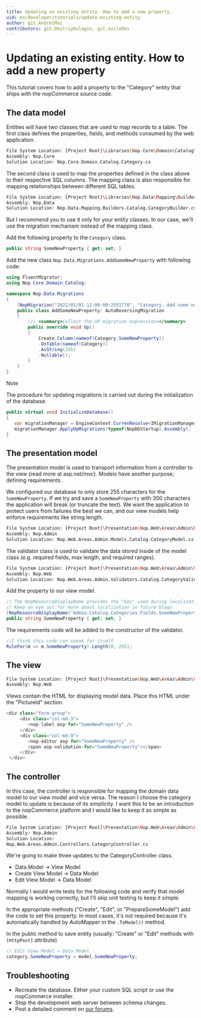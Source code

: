 ```yaml
---
title: Updating an existing entity. How to add a new property.
uid: en/developer/tutorials/update-existing-entity
author: git.AndreiMaz
contributors: git.DmitriyKulagin, git.exileDev
---
```


# Updating an existing entity. How to add a new property

This tutorial covers how to add a property to the "Category" entity that ships with the nopCommerce source code.

## The data model

Entities will have two classes that are used to map records to a table. The first class defines the properties, fields, and methods consumed by the web application.

```sh
File System Location: [Project Root]\Libraries\Nop.Core\Domain\Catalog\Category.cs
Assembly: Nop.Core
Solution Location: Nop.Core.Domain.Catalog.Category.cs
```

The second class is used to map the properties defined in the class above to their respective SQL columns. The mapping class is also responsible for mapping relationships between different SQL tables.

```sh
File System Location: [Project Root]\Libraries\Nop.Data\Mapping\Builders\Catalog\CategoryBuilder.cs
Assembly: Nop.Data
Solution Location: Nop.Data.Mapping.Builders.Catalog.CategoryBuilder.cs
```

But I recommend you to use it only for your entity classes. In our case, we'll use the migration mechanism instead of the mapping class.

Add the following property to the `Category` class.

```csharp
public string SomeNewProperty { get; set; }
```

Add the new class `Nop.Data.Migrations.AddSomeNewProperty` with following code:  

```csharp
using FluentMigrator;
using Nop.Core.Domain.Catalog;

namespace Nop.Data.Migrations
{
    [NopMigration("2022/01/01 12:00:00:2551770", "Category. Add some new property", UpdateMigrationType.Data, MigrationProcessType.Update)]
    public class AddSomeNewProperty: AutoReversingMigration
    {
        /// <summary>Collect the UP migration expressions</summary>
        public override void Up()
        {
            Create.Column(nameof(Category.SomeNewProperty))
            .OnTable(nameof(Category))
            .AsString(255)
            .Nullable();
        }
    }
}
```

> [!NOTE]
> The procedure for updating migrations is carried out during the initialization of the database.
>
>```csharp
>public virtual void InitializeDatabase()
>{
>    var migrationManager = EngineContext.CurrenResolve<IMigrationManager>();
>    migrationManager.ApplyUpMigrations(typeof(NopDbStartup).Assembly);
>}
>```

## The presentation model

The presentation model is used to transport information from a controller to the view (read more at asp.net/mvc). Models have another purpose; defining requirements.

We configured our database to only store 255 characters for the `SomeNewProperty`. If we try and save a `SomeNewProperty` with 300 characters the application will break (or truncate the text). We want the application to protect users from failures the best we can, and our view models help enforce requirements like string length.

```sh
File System Location: [Project Root]\Presentation\Nop.Web\Areas\Admin\Models\Catalog\CategoryModel.cs
Assembly: Nop.Admin
Solution Location: Nop.Web.Areas.Admin.Models.Catalog.CategoryModel.cs
```

The validator class is used to validate the data stored inside of the model class (e.g. required fields, max length, and required ranges).

```sh
File System Location: [Project Root]\Presentation\Nop.Web\Areas\Admin\Validators\Catalog\CategoryValidator.cs
Assembly: Nop.Web
Solution Location: Nop.Web.Areas.Admin.Validators.Catalog.CategoryValidator.cs
```

Add the property to our view model.

```csharp
// The NopResourceDisplayName provides the "key" used during localization
// Keep an eye out for more about localization in future blogs
[NopResourceDisplayName("Admin.Catalog.Categories.Fields.SomeNewProperty")]
public string SomeNewProperty { get; set; }
```

The requirements code will be added to the constructor of the validator.

```csharp
//I think this code can speak for itself
RuleFor(m => m.SomeNewProperty).Length(0, 255);
```

## The view

```sh
File System Location: [Project Root]\Presentation\Nop.Web\Areas\Admin\Views\Category\_CreateOrUpdate.Info.cshtml
Assembly: Nop.Web
```

Views contain the HTML for displaying model data. Place this HTML under the "PictureId" section.

```csharp
<div class="form-group">
     <div class="col-md-3">
        <nop-label asp-for="SomeNewProperty" />
     </div>
     <div class="col-md-9">
        <nop-editor asp-for="SomeNewProperty" />
        <span asp-validation-for="SomeNewProperty"></span>
     </div>
 </div>
```

## The controller

In this case, the controller is responsible for mapping the domain data model to our view model and vice versa. The reason I choose the category model to update is because of its simplicity. I want this to be an introduction to the nopCommerce platform and I would like to keep it as simple as possible.

```sh
File System Location: [Project Root]\Presentation\Nop.Web\Areas\Admin\Controllers\CategoryController.cs
Assembly: Nop.Admin
Solution Location:
Nop.Web.Areas.Admin.Controllers.CategoryController.cs
```

We're going to make three updates to the CategoryController class.

* Data Model → View Model
* Create View Model → Data Model
* Edit View Model → Data Model

Normally I would write tests for the following code and verify that model mapping is working correctly, but I'll skip unit testing to keep it simple.

In the appropriate methods ("Create", "Edit", or "PrepareSomeModel") add the code to set this property. In most cases, it's not required because it's automatically handled by *AutoMapper* in the `.ToModel()` method.

In the public method to save entity (usually: "Create" or "Edit" methods with `[HttpPost]` attribute)

```csharp
// Edit View Model → Data Model
category.SomeNewProperty = model.SomeNewProperty;
```

## Troubleshooting

* Recreate the database. Either your custom SQL script or use the nopCommerce installer.
* Stop the development web server between schema changes.
* Post a detailed comment on [our forums](http://www.nopcommerce.com/boards/).
